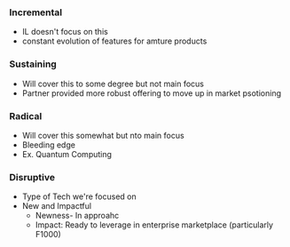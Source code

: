 ### Incremental
- IL doesn't focus on this
- constant evolution of features for amture products
### Sustaining
- Will cover this to some degree but not main focus
- Partner provided more robust offering to move up in market psotioning
### Radical
- Will cover this somewhat but nto main focus
- Bleeding edge
- Ex. Quantum Computing
### Disruptive
- Type of Tech we're focused on
- New and Impactful
	- Newness- In approahc
	- Impact: Ready to leverage in enterprise marketplace (particularly F1000)
